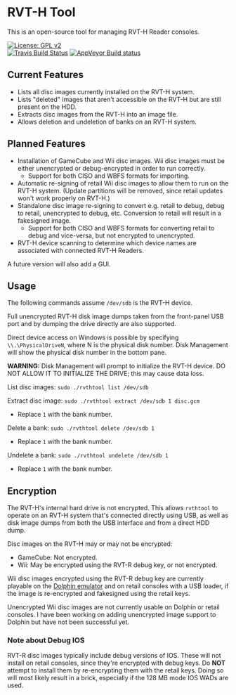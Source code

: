 # RVT-H Tool

This is an open-source tool for managing RVT-H Reader consoles.

[![License: GPL v2](https://img.shields.io/badge/License-GPL%20v2-blue.svg)](https://www.gnu.org/licenses/old-licenses/gpl-2.0.en.html)<br>
[![Travis Build Status](https://travis-ci.org/GerbilSoft/rvthtool.svg?branch=master)](https://travis-ci.org/GerbilSoft/rvthtool)
[![AppVeyor Build status](https://ci.appveyor.com/api/projects/status/l83tx6d16gqr4ov2?svg=true)](https://ci.appveyor.com/project/GerbilSoft/rvthtool/branch/master)

## Current Features

* Lists all disc images currently installed on the RVT-H system.
* Lists "deleted" images that aren't accessible on the RVT-H but are still
  present on the HDD.
* Extracts disc images from the RVT-H into an image file.
* Allows deletion and undeletion of banks on an RVT-H system.

## Planned Features

* Installation of GameCube and Wii disc images. Wii disc images must be
  either unencrypted or debug-encrypted in order to run correctly.
  * Support for both CISO and WBFS formats for importing.
* Automatic re-signing of retail Wii disc images to allow them to run on
  the RVT-H system. (Update partitions will be removed, since retail updates
  won't work properly on RVT-H.)
* Standalone disc image re-signing to convert e.g. retail to debug, debug
  to retail, unencrypted to debug, etc. Conversion to retail will result
  in a fakesigned image.
  * Support for both CISO and WBFS formats for converting retail to debug
    and vice-versa, but not encrypted to unencrypted.
* RVT-H device scanning to determine which device names are associated with
  connected RVT-H Readers.

A future version will also add a GUI.

## Usage

The following commands assume `/dev/sdb` is the RVT-H device.

Full unencrypted RVT-H disk image dumps taken from the front-panel USB port
and by dumping the drive directly are also supported.

Direct device access on Windows is possible by specifying `\\.\PhysicalDriveN`,
where N is the physical disk number. Disk Management will show the physical disk
number in the bottom pane.

**WARNING:** Disk Management will prompt to initialize the RVT-H device. DO NOT
ALLOW IT TO INITIALIZE THE DRIVE; this may cause data loss.

List disc images: `sudo ./rvthtool list /dev/sdb`

Extract disc image: `sudo ./rvthtool extract /dev/sdb 1 disc.gcm`
* Replace `1` with the bank number.

Delete a bank: `sudo ./rvthtool delete /dev/sdb 1`
* Replace `1` with the bank number.

Undelete a bank: `sudo ./rvthtool undelete /dev/sdb 1`
* Replace `1` with the bank number.

## Encryption

The RVT-H's internal hard drive is not encrypted. This allows `rvthtool` to
operate on an RVT-H system that's connected directly using USB, as well as
disk image dumps from both the USB interface and from a direct HDD dump.

Disc images on the RVT-H may or may not be encrypted:
* GameCube: Not encrypted.
* Wii: May be encrypted using the RVT-R debug key, or not encrypted.

Wii disc images encrypted using the RVT-R debug key are currently playable
on the [Dolphin emulator](https://dolphin-emu.org/) and on retail consoles
with a USB loader, if the image is re-encrypted and fakesigned using the
retail keys.

Unencrypted Wii disc images are not currently usable on Dolphin or retail
consoles. I have been working on adding unencrypted image support to Dolphin
but have not been successful yet.

### Note about Debug IOS

RVT-R disc images typically include debug versions of IOS. These will not
install on retail consoles, since they're encrypted with debug keys.
Do **NOT** attempt to install them by re-encrypting them with the retail
keys. Doing so will most likely result in a brick, especially if the 128 MB
mode IOS WADs are used.
